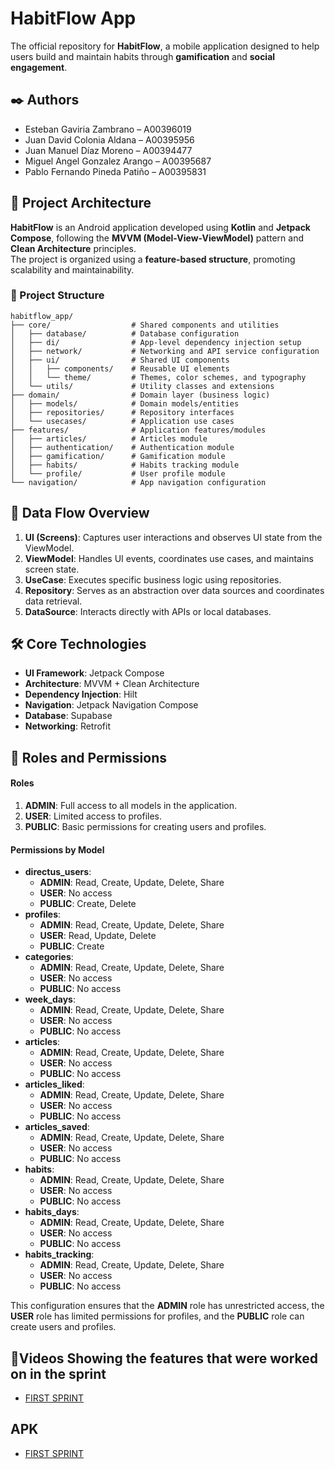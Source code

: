 # HabitFlow App

The official repository for **HabitFlow**, a mobile application designed to help users build and
maintain habits through **gamification** and **social engagement**.

## ✒️ Authors

- Esteban Gaviria Zambrano – A00396019
- Juan David Colonia Aldana – A00395956
- Juan Manuel Díaz Moreno – A00394477
- Miguel Angel Gonzalez Arango – A00395687
- Pablo Fernando Pineda Patiño – A00395831

## 📐 Project Architecture

**HabitFlow** is an Android application developed using **Kotlin** and **Jetpack Compose**,
following the **MVVM (Model-View-ViewModel)** pattern and **Clean Architecture** principles.  
The project is organized using a **feature-based structure**, promoting scalability and
maintainability.

### 📁 Project Structure

```text
habitflow_app/
├── core/                  # Shared components and utilities
│   ├── database/          # Database configuration
│   ├── di/                # App-level dependency injection setup
│   ├── network/           # Networking and API service configuration
│   ├── ui/                # Shared UI components
│   │   ├── components/    # Reusable UI elements
│   │   └── theme/         # Themes, color schemes, and typography
│   └── utils/             # Utility classes and extensions
├── domain/                # Domain layer (business logic)
│   ├── models/            # Domain models/entities
│   ├── repositories/      # Repository interfaces
│   └── usecases/          # Application use cases
├── features/              # Application features/modules
│   ├── articles/          # Articles module
│   ├── authentication/    # Authentication module
│   ├── gamification/      # Gamification module
│   ├── habits/            # Habits tracking module
│   └── profile/           # User profile module
└── navigation/            # App navigation configuration
```

## 🔄 Data Flow Overview

1. **UI (Screens)**: Captures user interactions and observes UI state from the ViewModel.
2. **ViewModel**: Handles UI events, coordinates use cases, and maintains screen state.
3. **UseCase**: Executes specific business logic using repositories.
4. **Repository**: Serves as an abstraction over data sources and coordinates data retrieval.
5. **DataSource**: Interacts directly with APIs or local databases.

## 🛠️ Core Technologies

- **UI Framework**: Jetpack Compose
- **Architecture**: MVVM + Clean Architecture
- **Dependency Injection**: Hilt
- **Navigation**: Jetpack Navigation Compose
- **Database**: Supabase
- **Networking**: Retrofit

## 📜 Roles and Permissions

#### **Roles**
1. **ADMIN**: Full access to all models in the application.
2. **USER**: Limited access to profiles.
3. **PUBLIC**: Basic permissions for creating users and profiles.

#### **Permissions by Model**

- **directus_users**:
  - **ADMIN**: Read, Create, Update, Delete, Share
  - **USER**: No access
  - **PUBLIC**: Create, Delete
- **profiles**:
  - **ADMIN**: Read, Create, Update, Delete, Share
  - **USER**: Read, Update, Delete
  - **PUBLIC**: Create
- **categories**:
  - **ADMIN**: Read, Create, Update, Delete, Share
  - **USER**: No access
  - **PUBLIC**: No access
- **week_days**:
  - **ADMIN**: Read, Create, Update, Delete, Share
  - **USER**: No access
  - **PUBLIC**: No access
- **articles**:
  - **ADMIN**: Read, Create, Update, Delete, Share
  - **USER**: No access
  - **PUBLIC**: No access
- **articles_liked**:
  - **ADMIN**: Read, Create, Update, Delete, Share
  - **USER**: No access
  - **PUBLIC**: No access
- **articles_saved**:
  - **ADMIN**: Read, Create, Update, Delete, Share
  - **USER**: No access
  - **PUBLIC**: No access
- **habits**:
  - **ADMIN**: Read, Create, Update, Delete, Share
  - **USER**: No access
  - **PUBLIC**: No access
- **habits_days**:
  - **ADMIN**: Read, Create, Update, Delete, Share
  - **USER**: No access
  - **PUBLIC**: No access
- **habits_tracking**:
  - **ADMIN**: Read, Create, Update, Delete, Share
  - **USER**: No access
  - **PUBLIC**: No access

This configuration ensures that the **ADMIN** role has unrestricted access, the **USER** role has limited permissions for profiles, and the **PUBLIC** role can create users and profiles.

## 🎥Videos Showing the features that were worked on in the sprint

- [FIRST SPRINT](https://youtube.com/shorts/6DV_3rcoUUM?si=5ZLLSyCo3XZZiW75)

## APK

- [FIRST SPRINT](https://drive.google.com/drive/folders/1csEQLhb_Hns3Ei4YnyuGl97zQszYbhs7?usp=sharing)